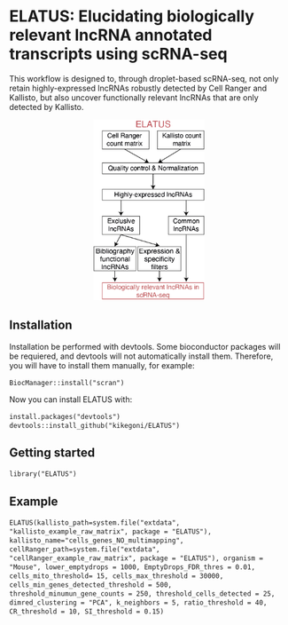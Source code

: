 # ELATUS: Elucidating biologically relevant lncRNA annotated transcripts using scRNA-seq

This workflow is designed to, through droplet-based scRNA-seq, not only retain highly-expressed lncRNAs robustly detected by Cell Ranger and Kallisto, but also uncover functionally relevant lncRNAs that are only detected by Kallisto. 
<p align="center">
<img src='inst/extdata/ELATUS_workflow.png' width="200">
</p>


## Installation
Installation be performed with devtools. Some bioconductor packages will be requiered, and devtools will not automatically install them. Therefore, you will have to install them manually, for example:
```{r}
BiocManager::install("scran")
```
Now you can install ELATUS with:
```{r}
install.packages("devtools")
devtools::install_github("kikegoni/ELATUS")
```

## Getting started
```{r}
library("ELATUS")
```

## Example
```{r}
ELATUS(kallisto_path=system.file("extdata", "kallisto_example_raw_matrix", package = "ELATUS"), kallisto_name="cells_genes_NO_multimapping", cellRanger_path=system.file("extdata", "cellRanger_example_raw_matrix", package = "ELATUS"), organism = "Mouse", lower_emptydrops = 1000, EmptyDrops_FDR_thres = 0.01, cells_mito_threshold= 15, cells_max_threshold = 30000, cells_min_genes_detected_threshold = 500, threshold_minumun_gene_counts = 250, threshold_cells_detected = 25, dimred_clustering = "PCA", k_neighbors = 5, ratio_threshold = 40, CR_threshold = 10, SI_threshold = 0.15)
```


